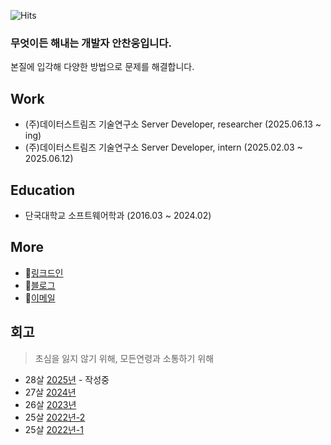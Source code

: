 ![Hits](https://hits.seeyoufarm.com/api/count/incr/badge.svg?url=https://github.com/AnChanUng&count_bg=%2379C83D&title_bg=%23555555&icon=github.svg&icon_color=%23E7E7E7&title=hits&edge_flat=false)

### 무엇이든 해내는 개발자 안찬웅입니다.
본질에 입각해 다양한 방법으로 문제를 해결합니다.

## Work
- (주)데이터스트림즈 기술연구소 Server Developer, researcher (2025.06.13 ~ ing)
- (주)데이터스트림즈 기술연구소 Server Developer, intern (2025.02.03 ~ 2025.06.12)
## Education
- 단국대학교 소프트웨어학과 (2016.03 ~ 2024.02)

## More
- :link:[링크드인](https://www.linkedin.com/feed/)
- :pencil:[블로그](https://cookie.tistory.com/)
- :e-mail:[이메일](1stevering@naver.com)

## 회고
> 초심을 잃지 않기 위해, 모든연령과 소통하기 위해
- 28살 [2025년](https://cookie.tistory.com/140) - 작성중
- 27살 [2024년](https://cookie.tistory.com/133)
- 26살 [2023년](https://cookie.tistory.com/102)
- 25살 [2022년-2](https://cookie.tistory.com/94)
- 25살 [2022년-1](https://cookie.tistory.com/89)
